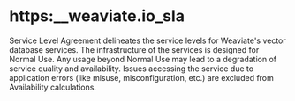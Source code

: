 # https:\_\_weaviate.io_sla

Service Level Agreement delineates the service levels for Weaviate's vector database services. The infrastructure of the services is designed for Normal Use. Any usage beyond Normal Use may lead to a degradation of service quality and availability. Issues accessing the service due to application errors (like misuse, misconfiguration, etc.) are excluded from Availability calculations.
